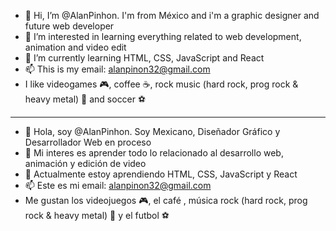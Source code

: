 - 👋 Hi, I’m @AlanPinhon. I'm from México and i'm a graphic designer and future web developer
- 👀 I’m interested in learning everything related to web development, animation and video edit
- 🌱 I’m currently learning HTML, CSS, JavaScript and React
- 📫 This is my email: alanpinon32@gmail.com
- I like videogames 🎮, coffee ☕,  rock music (hard rock, prog rock & heavy metal) 🎸 and soccer ⚽

--------- --------- --------- --------- --------- --------- --------- --------- --------- --------- --------- --------- 

- 👋 Hola, soy @AlanPinhon. Soy Mexicano, Diseñador Gráfico y Desarrollador Web en proceso
- 👀 Mi interes es aprender todo lo relacionado al desarrollo web, animación y edición de video
- 🌱 Actualmente estoy aprendiendo HTML, CSS, JavaScript y React
- 📫 Este es mi email: alanpinon32@gmail.com
- Me gustan los videojuegos 🎮, el café , música rock (hard rock, prog rock & heavy metal) 🎸 y el futbol ⚽

<!---
AlanPinhon/AlanPinhon is a ✨ special ✨ repository because its `README.md` (this file) appears on your GitHub profile.
You can click the Preview link to take a look at your changes.
--->

